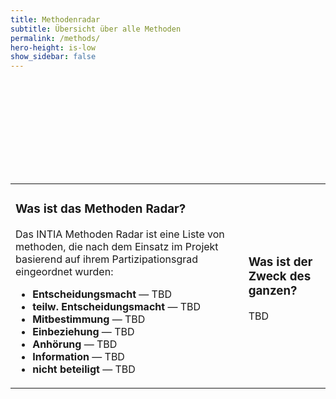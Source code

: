 ```yaml
---
title: Methodenradar
subtitle: Übersicht über alle Methoden
permalink: /methods/
hero-height: is-low
show_sidebar: false
---
```

<script src="https://d3js.org/d3.v4.min.js"></script>
<script src="../assets/js/radar.js"></script>

<svg class="radar" id="radar"></svg>

<script>
radar_visualization({
  svg_id: "radar",
  width: 1450,
  height: 1000,
  colors: {
    background: "#fff",
    grid: "#bbb",
    inactive: "#ddd"
  },
  quadrants: [
    { name: "Deliver" }, //0
    { name: "Develop" }, //1
    { name: "Discover" },//2
    { name: "Define" }   //3
  ],
  rings: [
    { name: "Entscheidungsmacht", color: "#93c47d" },       //0
    { name: "teilw. Entscheidungsmacht", color: "#93d2c2" },//1
    { name: "Mitbestimmung", color: "#fbdb84" },            //2
    { name: "Einbeziehung", color: "#efafa9" },             //3
    { name: "Anhörung", color: "#857dc4" },                 //4
    { name: "Information", color: "#efafa9" },              //5
    { name: "nicht beteiligt", color: "#efafa9" }           //6
  ],  
  /*
   color_code
   - Established Method #93c47d
   - New developed Method #93d2c2
   - Method to be tested #fbdb84
   - other #efafa9
  */
  print_layout: false,
  //zoomed_quadrant: 0,
  //ENTRIES
  entries: [
      {
        quadrant: 2,
        ring: 5,
        label: "Hospitation",
        active: true,
        link: "hospitation",
        moved: 0,
        color_code: "#93c47d"
      },
      {
        quadrant: 1,
        ring: 3,
        label: "Workshops",
        active: true,
        link: "workshop",
        moved: 10,
        color_code: "#93c47d"
      },
      {
        quadrant: 2,
        ring: 4,
        label: "Escape Game",
        active: true,
        link: "escape-game",
        moved: 0,
        color_code: "#93d2c2"
      },
      
      {
        quadrant: 2,
        ring: 5,
        label: "Check-In",
        active: true,
        link:  "check-in",
        moved: 0,
        color_code: "#93c47d"
      },
      {
        quadrant: 2,
        ring: 5,
        label: "Warm-Ups",
        active: true,
        link:  "warm-ups",
        moved: 0,
        color_code: "#93c47d"
      },
      {
        quadrant: 2,
        ring: 3,
        label: "Smiley Feedback",
        active: true,
        link:  "smiley-feedback",
        moved: 0,
        color_code: "#93c47d"
      },
      {
        quadrant: 2,
        ring: 3,
        label: "Erfindungsmemory",
        active: true,
        link:  "memory",
        moved: 0,
        color_code: "#93c47d"
      },
      {
        quadrant: 2,
        ring: 3,
        label: "Erfindungsskala",
        active: true,
        link:  "inventor-scale",
        moved: 0,
        color_code: "#93c47d"
      },
      {
        quadrant: 2,
        ring: 4,
        label: "Interviews",
        active: true,
        link:  "interviews",
        moved: 0,
        color_code: "#93c47d"
      },
      {
        quadrant: 2,
        ring: 4,
        label: "„Stimmt oder Stimmt Nicht“",
        active: true,
        link:  "true-or-not",
        moved: 0,
        color_code: "#93c47d"
      },
      {
        quadrant: 2,
        ring: 3,
        label: "Der Superheld",
        active: true,
        link:  "super-hero",
        moved: 0,
        color_code: "#93c47d"
      },
      {
        quadrant: 1,
        ring: 2,
        label: "Paper Function Mapping",
        active: true,
        link:  "pfm",
        moved: 0,
        color_code: "#93d2c2"
      },
      {
        quadrant: 1,
        ring: 2,
        label: "Behaviour-Driven Prototyping",
        active: true,
        link:  "bdp",
        moved: 0,
        color_code: "#93d2c2"
      },
      {
        quadrant: 1,
        ring: 4,
        label: "Probe Kit",
        active: true,
        link: "probe-kit",
        moved: 0,
        color_code: "#93d2c2"
      },
  ]
  //ENTRIES
});
</script>

<table>
<tr>
<td>

<h3>Was ist das Methoden Radar?</h3>

<p>
Das INTIA Methoden Radar ist eine Liste von methoden, die nach dem Einsatz im Projekt basierend auf ihrem Partizipationsgrad eingeordnet wurden:
</p>
<ul>
<li><strong>Entscheidungsmacht</strong> &mdash; TBD</li>
<li><strong>teilw. Entscheidungsmacht</strong> &mdash; TBD</li>
<li><strong>Mitbestimmung</strong> &mdash; TBD</li>
<li><strong>Einbeziehung</strong> &mdash; TBD</li>
<li><strong>Anhörung</strong> &mdash; TBD</li>
<li><strong>Information</strong> &mdash; TBD</li>
<li><strong>nicht beteiligt</strong> &mdash; TBD</li>
</ul>

</td><td>

<h3>Was ist der Zweck des ganzen?</h3>

<p>
TBD
</p>
</td></tr>
</table>